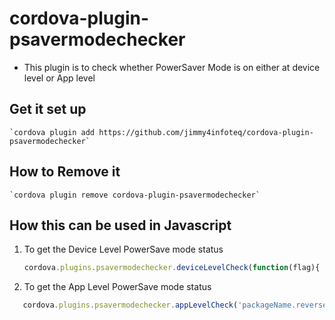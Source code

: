 # cordova-plugin-psavermodechecker

- This plugin is to check whether PowerSaver Mode is on either at device level or App level

## Get it set up

    `cordova plugin add https://github.com/jimmy4infoteq/cordova-plugin-psavermodechecker`

## How to Remove it

    `cordova plugin remove cordova-plugin-psavermodechecker`

## How this can be used in Javascript

1. To get the Device Level PowerSave mode status
   ```javascript
   cordova.plugins.psavermodechecker.deviceLevelCheck(function(flag){ if(flag=='true'){ alert("powerSaver-ON"); } else { alert("powerSaver-OFF"); } },function(err){ alert(err); });
   ```
2. To get the App Level PowerSave mode status
```javascript
   cordova.plugins.psavermodechecker.appLevelCheck('packageName.reverse.domain', function(flag){ if(flag=='true'){ alert("powerSaver-ON"); } else { alert("powerSaver-OFF"); } },function(err){ alert(err); });
   ```
